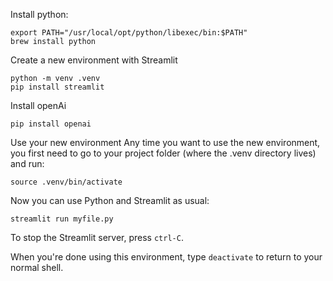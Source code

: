 Install python:
```
export PATH="/usr/local/opt/python/libexec/bin:$PATH"
brew install python
```

Create a new environment with Streamlit
```
python -m venv .venv
pip install streamlit
```

Install openAi
```
pip install openai
```

Use your new environment
Any time you want to use the new environment, you first need to go to your project folder (where the .venv directory lives) and run:
```
source .venv/bin/activate
```
Now you can use Python and Streamlit as usual:
```
streamlit run myfile.py
```

To stop the Streamlit server, press `ctrl-C`.

When you're done using this environment, type `deactivate` to return to your normal shell.
